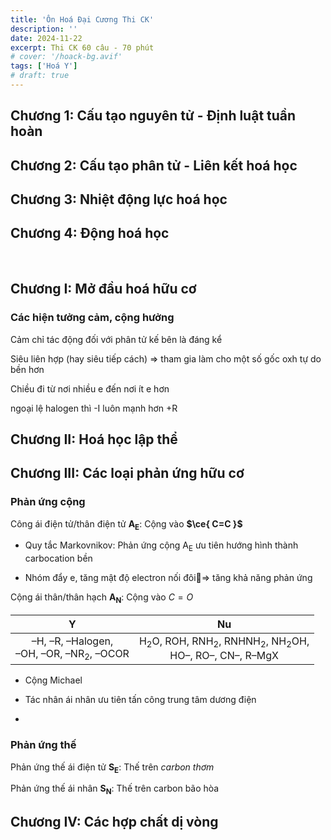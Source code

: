 ```yaml
---
title: 'Ôn Hoá Đại Cương Thi CK'
description: ''
date: 2024-11-22
excerpt: Thi CK 60 câu - 70 phút
# cover: '/hoack-bg.avif'
tags: ['Hoá Y']
# draft: true
---
```


## Chương 1: Cấu tạo nguyên tử - Định luật tuần hoàn

## Chương 2: Cấu tạo phân tử - Liên kết hoá học

## Chương 3: Nhiệt động lực hoá học

## Chương 4: Động hoá học

<br>

## Chương I: Mở đầu hoá hữu cơ

### Các hiện tưởng cảm, cộng hưởng

Cảm chỉ tác động đối với phân tử kế bên là đáng kể

<!-- Cộng hưởng $p \ - \ \sigma \ - \ \pi$

Cộng hưởng $\pi \ - \ \sigma \ - \ \pi$ -->

Siêu liên hợp (hay siêu tiếp cách) $\Rightarrow$ tham gia làm cho một số gốc oxh tự do bền hơn

Chiều đi từ nơi nhiều e đến nơi ít e hơn

ngoại lệ halogen thì -I luôn mạnh hơn +R

## Chương II: Hoá học lập thể

## Chương III: Các loại phản ứng hữu cơ

### Phản ứng cộng

Công ái điện tử/thân điện tử **A<sub>E</sub>**: Cộng vào **$\ce{ C=C }$**

* Quy tắc Markovnikov: Phản ứng cộng A<sub>E</sub> ưu tiên hướng hình thành carbocation bền

* Nhóm đẩy e, tăng mật độ electron nối đôi$\Rightarrow$ tăng khả năng phản ứng

Cộng ái thân/thân hạch **A<sub>N</sub>**: Cộng vào $C=O$

| Y                                                      | Nu                                                                                                    |
|:------------------------------------------------------:|:-----------------------------------------------------------------------------------------------------:|
| –H, –R, –Halogen,<br/>–OH, –OR, –NR<sub>2</sub>, –OCOR | H<sub>2</sub>O, ROH, RNH<sub>2</sub>, RNHNH<sub>2</sub>, NH<sub>2</sub>OH, <br/> HO–, RO–, CN–, R–MgX |

* Cộng Michael

* Tác nhân ái nhân ưu tiên tấn công trung tâm dương điện

*

### Phản ứng thế

Phản ứng thế ái điện tử **S<sub>E</sub>**: Thế trên *carbon thơm*

Phản ứng thế ái nhân **S<sub>N</sub>**: Thế trên carbon bão hòa

## Chương IV: Các hợp chất dị vòng

